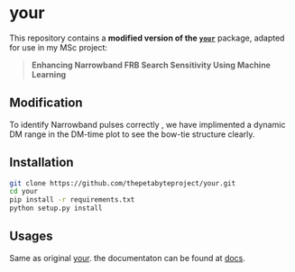 # your
This repository contains a **modified version of the [`your`](https://github.com/thepetabyteproject/your)** package, adapted for use in my MSc project:

> **Enhancing Narrowband FRB Search Sensitivity Using Machine Learning**

## Modification

To identify Narrowband pulses correctly , we have implimented a dynamic DM range in the DM-time plot to see the bow-tie structure clearly.

## Installation 
```bash
git clone https://github.com/thepetabyteproject/your.git
cd your
pip install -r requirements.txt
python setup.py install
``` 
## Usages

Same as original [your](https://github.com/thepetabyteproject/your).
the documentaton can be found at [docs](https://thepetabyteproject.github.io/your/).
